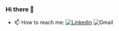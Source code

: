 ### Hi there 👋

- 📫 How to reach me:
[![Linkedin](https://imgur.com/1D7n5XT.png)](https://www.linkedin.com/in/joshua-oti/)
![Gmail](https://imgur.com/pqgu7kv.png)
<!--
**joshoti/joshoti** is a ✨ _special_ ✨ repository because its `README.md` (this file) appears on your GitHub profile.

Here are some ideas to get you started:

- 🔭 I’m currently working on ...
- 🌱 I’m currently learning ...
- 👯 I’m looking to collaborate on ...
- 🤔 I’m looking for help with ...
- 💬 Ask me about ...
- 📫 How to reach me: ...
- 😄 Pronouns: ...
- ⚡ Fun fact: ...
-->

